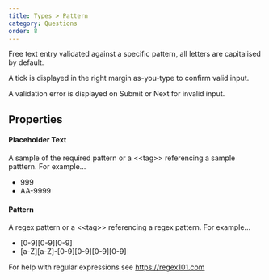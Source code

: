 ```yaml
---
title: Types > Pattern
category: Questions
order: 8
---
```


Free text entry validated against a specific pattern, all letters are capitalised by default.

A tick is displayed in the right margin as-you-type to confirm valid input.

A validation error is displayed on Submit or Next for invalid input.

## Properties

#### Placeholder Text
A sample of the required pattern or a &lt;&lt;tag&gt;&gt; referencing a sample patttern. For example...

* 999
* AA-9999

#### Pattern
A regex pattern or a &lt;&lt;tag&gt;&gt; referencing a regex pattern. For example...

* [0-9][0-9][0-9]
* [a-Z][a-Z]-[0-9][0-9][0-9][0-9]

For help with regular expressions see <https://regex101.com>